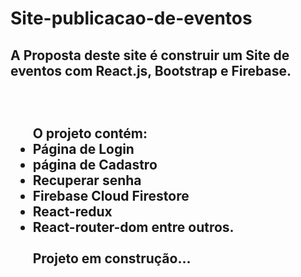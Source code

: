 # Site-publicacao-de-eventos

<h2>A Proposta deste site é construir um Site de eventos com React.js, Bootstrap e Firebase.<h2><br>
<ul><strong>O projeto contém:</strong>
  <li>Página de Login</li>
  <li>página de Cadastro </li>
  <li>Recuperar senha</li>
  <li>Firebase Cloud Firestore</li> 
  <li>React-redux</li>
  <li>React-router-dom entre outros.</li>
<br>
Projeto em construção...

  </ul>
